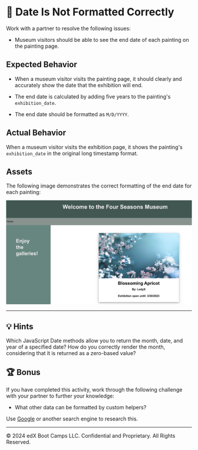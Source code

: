 # 🐛 Date Is Not Formatted Correctly

Work with a partner to resolve the following issues:

* Museum visitors should be able to see the end date of each painting on the painting page.

## Expected Behavior

* When a museum visitor visits the painting page, it should clearly and accurately show the date that the exhibition will end.

* The end date is calculated by adding five years to the painting's `exhibition_date`.

* The end date should be formatted as `M/D/YYYY`.

## Actual Behavior

When a museum visitor visits the exhibition page, it shows the painting's `exhibition_date` in the original long timestamp format.

## Assets

The following image demonstrates the correct formatting of the end date for each painting:

![On the museum webpage, one card displays an image of a blossoming tree with the title, artist name, and end date underneath the image.](./Images/01-painting-end-date.jpg)

---

## 💡 Hints

Which JavaScript Date methods allow you to return the month, date, and year of a specified date? How do you correctly render the month, considering that it is returned as a zero-based value?

## 🏆 Bonus

If you have completed this activity, work through the following challenge with your partner to further your knowledge:

* What other data can be formatted by custom helpers?

Use [Google](https://www.google.com) or another search engine to research this.

---
© 2024 edX Boot Camps LLC. Confidential and Proprietary. All Rights Reserved.

